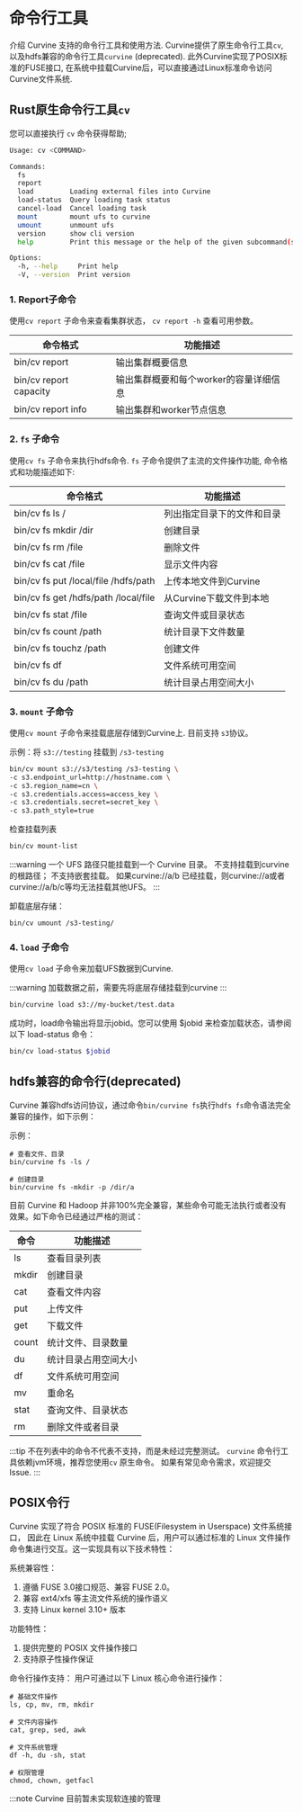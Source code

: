 # 命令行工具
介绍 Curvine 支持的命令行工具和使用方法. Curvine提供了原生命令行工具`cv`,  以及hdfs兼容的命令行工具`curvine` (deprecated). 此外Curvine实现了POSIX标准的FUSE接口, 在系统中挂载Curvine后，可以直接通过Linux标准命令访问Curvine文件系统.

## Rust原生命令行工具`cv`
您可以直接执行 `cv` 命令获得帮助;
```bash
Usage: cv <COMMAND>

Commands:
  fs
  report
  load         Loading external files into Curvine
  load-status  Query loading task status
  cancel-load  Cancel loading task
  mount        mount ufs to curvine
  umount       unmount ufs
  version      show cli version
  help         Print this message or the help of the given subcommand(s)

Options:
  -h, --help     Print help
  -V, --version  Print version
```

### 1. Report子命令

使用`cv report` 子命令来查看集群状态， `cv report -h` 查看可用参数。

| 命令格式                       | 功能描述                             |
|----------------------------|------------------------------------|
| bin/cv report         | 输出集群概要信息                    |
| bin/cv report capacity | 输出集群概要和每个worker的容量详细信息  |
| bin/cv report info    | 输出集群和worker节点信息          |

### 2. `fs` 子命令
使用`cv fs` 子命令来执行hdfs命令. `fs` 子命令提供了主流的文件操作功能, 命令格式和功能描述如下:

| 命令格式                       | 功能描述                             |
|----------------------------|------------------------------------|
| bin/cv fs ls /         | 列出指定目录下的文件和目录           |
| bin/cv fs mkdir /dir   | 创建目录                             |
| bin/cv fs rm /file     | 删除文件                             |
| bin/cv fs cat /file    | 显示文件内容                         |
| bin/cv fs put /local/file /hdfs/path | 上传本地文件到Curvine |
| bin/cv fs get /hdfs/path /local/file | 从Curvine下载文件到本地 |
| bin/cv fs stat /file | 查询文件或目录状态 |
| bin/cv fs count /path | 统计目录下文件数量 |
| bin/cv fs touchz /path | 创建文件 |
| bin/cv fs df | 文件系统可用空间 |
| bin/cv fs du /path | 统计目录占用空间大小 |

### 3. `mount` 子命令
使用`cv mount` 子命令来挂载底层存储到Curvine上.  目前支持 `s3`协议。

示例：将 `s3://testing` 挂载到 `/s3-testing`
```bash
bin/cv mount s3://s3/testing /s3-testing \
-c s3.endpoint_url=http://hostname.com \
-c s3.region_name=cn \
-c s3.credentials.access=access_key \
-c s3.credentials.secret=secret_key \
-c s3.path_style=true
```

检查挂载列表
```bash
bin/cv mount-list
```

:::warning
一个 UFS 路径只能挂载到一个 Curvine 目录。 不支持挂载到curvine的根路径； 不支持嵌套挂载。 如果curvine://a/b 已经挂载，则curvine://a或者curvine://a/b/c等均无法挂载其他UFS。
:::

卸载底层存储：
```
bin/cv umount /s3-testing/
```

### 4. `load` 子命令
使用`cv load` 子命令来加载UFS数据到Curvine.

:::warning
加载数据之前，需要先将底层存储挂载到curvine
:::

```bash
bin/curvine load s3://my-bucket/test.data
```

成功时，load命令输出将显示jobid。您可以使用 $jobid 来检查加载状态，请参阅以下 load-status 命令：
```bash
bin/cv load-status $jobid
```

## hdfs兼容的命令行(deprecated)
Curvine 兼容hdfs访问协议，通过命令`bin/curvine fs`执行`hdfs fs`命令语法完全兼容的操作，如下示例：

示例：
```
# 查看文件、目录
bin/curvine fs -ls /

# 创建目录
bin/curvine fs -mkdir -p /dir/a
```

目前 Curvine 和 Hadoop 并非100%完全兼容，某些命令可能无法执行或者没有效果。如下命令已经通过严格的测试：

| 命令  | 功能描述                     |
|-------|----------------------------|
| ls    | 查看目录列表                 |
| mkdir | 创建目录                     |
| cat   | 查看文件内容                 |
| put   | 上传文件                     |
| get   | 下载文件                     |
| count | 统计文件、目录数量           |
| du    | 统计目录占用空间大小         |
| df    | 文件系统可用空间             |
| mv    | 重命名                       |
| stat  | 查询文件、目录状态           |
| rm    | 删除文件或者目录             |

:::tip
不在列表中的命令不代表不支持，而是未经过完整测试。 `curvine` 命令行工具依赖jvm环境，推荐您使用`cv` 原生命令。 如果有常见命令需求，欢迎提交Issue.
:::

## POSIX令行
Curvine 实现了符合 POSIX 标准的 FUSE(Filesystem in Userspace) 文件系统接口，
因此在 Linux 系统中挂载 Curvine 后，用户可以通过标准的 Linux 文件操作命令集进行交互。这一实现具有以下技术特性：

系统兼容性： 
1. 遵循 FUSE 3.0接口规范、兼容 FUSE 2.0。 
2. 兼容 ext4/xfs 等主流文件系统的操作语义 
3. 支持 Linux kernel 3.10+ 版本

功能特性：
1. 提供完整的 POSIX 文件操作接口 
2. 支持原子性操作保证

命令行操作支持：
用户可通过以下 Linux 核心命令进行操作：
```
# 基础文件操作
ls, cp, mv, rm, mkdir

# 文件内容操作
cat, grep, sed, awk

# 文件系统管理
df -h, du -sh, stat

# 权限管理
chmod, chown, getfacl
```


:::note
Curvine 目前暂未实现软连接的管理
